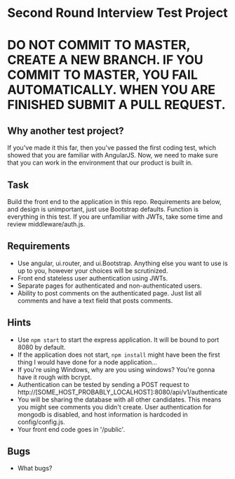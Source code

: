 # Second Round Interview Test Project

# DO NOT COMMIT TO MASTER, CREATE A NEW BRANCH. IF YOU COMMIT TO MASTER, YOU FAIL AUTOMATICALLY. WHEN YOU ARE FINISHED SUBMIT A PULL REQUEST.

## Why another test project?
If you've made it this far, then you've passed the first coding test, which showed that you are familiar with AngularJS. Now, we need to make sure that you can work in the environment that our product is built in.

## Task
Build the front end to the application in this repo. Requirements are below, and design is unimportant, just use Bootstrap defaults. Function is everything in this test. If you are unfamiliar with JWTs, take some time and review middleware/auth.js.

## Requirements
- Use angular, ui.router, and ui.Bootstrap. Anything else you want to use is up to you, however your choices will be scrutinized.
- Front end stateless user authentication using JWTs.
- Separate pages for authenticated and non-authenticated users.
- Ability to post comments on the authenticated page. Just list all comments and have a text field that posts comments.

## Hints
- Use `npm start` to start the express application. It will be bound to port 8080 by default.
- If the application does not start, `npm install` might have been the first thing I would have done for a node application...
- If you're using Windows, why are you using windows? You're gonna have it rough with bcrypt.
- Authentication can be tested by sending a POST request to http://[SOME_HOST_PROBABLY_LOCALHOST]:8080/api/v1/authenticate
- You will be sharing the database with all other candidates. This means you might see comments you didn't create. User authentication for mongodb is disabled, and host information is hardcoded in config/config.js.
- Your front end code goes in '/public'.

## Bugs
- What bugs?